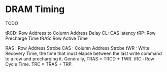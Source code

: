 # DRAM Timing

TODO

tRCD: Row Address to Column Address Delay
CL: CAS latency
tRP: Row Precharge Time
tRAS: Row Active Time

RAS : Row Address Strobe
CAS : Column Address Strobe
tWR : Write Recovery Time, the time that must elapse between the last write command to a row and precharging it. Generally, TRAS = TRCD + TWR.
tRC : Row Cycle Time. TRC = TRAS + TRP.
